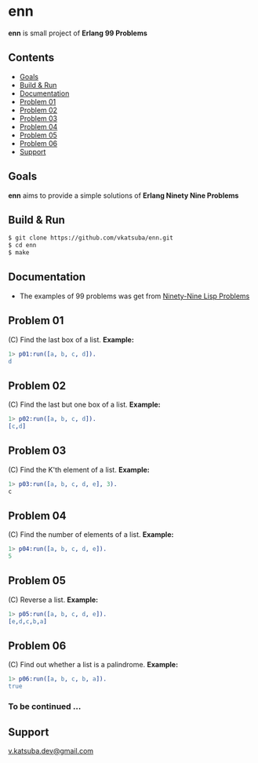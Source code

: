# enn
**enn** is small project of **Erlang 99 Problems**

## Contents
* [Goals](#goals)
* [Build & Run](#build--run)
* [Documentation](#documentation)
* [Problem 01](#problem-01)
* [Problem 02](#problem-02)
* [Problem 03](#problem-03)
* [Problem 04](#problem-04)
* [Problem 05](#problem-05)
* [Problem 06](#problem-06)
* [Support](#support)

## Goals
**enn** aims to provide a simple solutions of **Erlang Ninety Nine Problems**

## Build & Run
```sh
$ git clone https://github.com/vkatsuba/enn.git
$ cd enn
$ make
```
## Documentation
* The examples of 99 problems was get from [Ninety-Nine Lisp Problems](http://www.ic.unicamp.br/~meidanis/courses/mc336/2006s2/funcional/L-99_Ninety-Nine_Lisp_Problems.html)

## Problem 01
(C) Find the last box of a list. **Example:**
```erlang
1> p01:run([a, b, c, d]).
d
```

## Problem 02
(C) Find the last but one box of a list. **Example:**
```erlang
1> p02:run([a, b, c, d]).
[c,d]
```

## Problem 03
(C) Find the K'th element of a list. **Example:**
```erlang
1> p03:run([a, b, c, d, e], 3).
с
```

## Problem 04
(C) Find the number of elements of a list. **Example:**
```erlang
1> p04:run([a, b, c, d, e]).
5
```

## Problem 05
(C) Reverse a list. **Example:**
```erlang
1> p05:run([a, b, c, d, e]).
[e,d,c,b,a]
```

## Problem 06
(C) Find out whether a list is a palindrome. **Example:**
```erlang
1> p06:run([a, b, c, b, a]).
true
```

### To be continued ...

## Support
v.katsuba.dev@gmail.com
